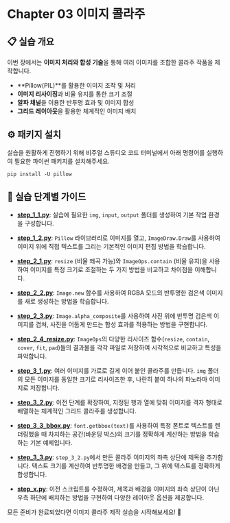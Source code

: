 # Chapter 03 이미지 콜라주

## 📋 실습 개요
이번 장에서는 **이미지 처리와 합성 기술**을 통해 여러 이미지를 조합한 콜라주 작품을 제작합니다.
- **Pillow(PIL)**를 활용한 이미지 조작 및 처리
- **이미지 리사이징**과 비율 유지를 통한 크기 조절
- **알파 채널**을 이용한 반투명 효과 및 이미지 합성
- **그리드 레이아웃**을 활용한 체계적인 이미지 배치

## ⚙️ 패키지 설치
실습을 원활하게 진행하기 위해 비주얼 스튜디오 코드 터미널에서 아래 명령어를 실행하여 필요한 파이썬 패키지를 설치해주세요.

```shell
pip install -U pillow
```

## 🚀 실습 단계별 가이드
*   **[step_1_1.py](step_1_1.py)**: 실습에 필요한 `img`, `input`, `output` 폴더를 생성하여 기본 작업 환경을 구성합니다.

*   **[step_1_2.py](step_1_2.py)**: `Pillow` 라이브러리로 이미지를 열고, `ImageDraw.Draw`를 사용하여 이미지 위에 직접 텍스트를 그리는 기본적인 이미지 편집 방법을 학습합니다.

*   **[step_2_1.py](step_2_1.py)**: `resize` (비율 왜곡 가능)와 `ImageOps.contain` (비율 유지)을 사용하여 이미지를 특정 크기로 조절하는 두 가지 방법을 비교하고 차이점을 이해합니다.

*   **[step_2_2.py](step_2_2.py)**: `Image.new` 함수를 사용하여 RGBA 모드의 반투명한 검은색 이미지를 새로 생성하는 방법을 학습합니다.

*   **[step_2_3.py](step_2_3.py)**: `Image.alpha_composite`를 사용하여 사진 위에 반투명 검은색 이미지를 겹쳐, 사진을 어둡게 만드는 합성 효과를 적용하는 방법을 구현합니다.

*   **[step_2_4_resize.py](step_2_4_resize.py)**: `ImageOps`의 다양한 리사이즈 함수(`resize`, `contain`, `cover`, `fit`, `pad`)들의 결과물을 각각 파일로 저장하여 시각적으로 비교하고 특성을 파악합니다.

*   **[step_3_1.py](step_3_1.py)**: 여러 이미지를 가로로 길게 이어 붙인 콜라주를 만듭니다. `img` 폴더의 모든 이미지를 동일한 크기로 리사이즈한 후, 나란히 붙여 하나의 파노라마 이미지로 저장합니다.

*   **[step_3_2.py](step_3_2.py)**: 이전 단계를 확장하여, 지정된 행과 열에 맞춰 이미지를 격자 형태로 배열하는 체계적인 그리드 콜라주를 생성합니다.

*   **[step_3_3_bbox.py](step_3_3_bbox.py)**: `font.getbbox(text)`를 사용하여 특정 폰트로 텍스트를 렌더링했을 때 차지하는 공간(바운딩 박스)의 크기를 정확하게 계산하는 방법을 학습하는 기본 예제입니다.

*   **[step_3_3.py](step_3_3.py)**: `step_3_2.py`에서 만든 콜라주 이미지의 좌측 상단에 제목을 추가합니다. 텍스트 크기를 계산하여 반투명한 배경을 만들고, 그 위에 텍스트를 정확하게 합성합니다.

*   **[step_x.py](step_x.py)**: 이전 스크립트를 수정하여, 제목과 배경을 이미지의 좌측 상단이 아닌 우측 하단에 배치하는 방법을 구현하여 다양한 레이아웃 옵션을 제공합니다.

모든 준비가 완료되었다면 이미지 콜라주 제작 실습을 시작해보세요! 🚀
